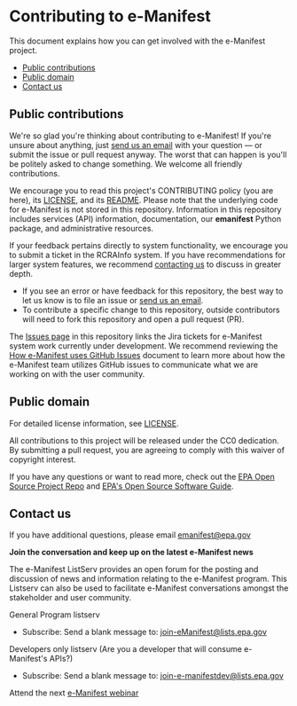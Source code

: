 # Contributing to e-Manifest
This document explains how you can get involved with the e-Manifest project.

* [Public contributions](#public-contributions)
* [Public domain](#public-domain)
* [Contact us](#contact-us)

## Public contributions

We're so glad you're thinking about contributing to e-Manifest! If you're unsure about anything, just [send us an email](mailto:emanifest@epa.gov) with your question — or submit the issue or pull request anyway. The worst that can happen is you'll be politely asked to change something. We welcome all friendly contributions.

We encourage you to read this project's CONTRIBUTING policy (you are here), its [LICENSE](LICENSE.md), and its [README](README.md). Please note that the underlying code for e-Manifest is not stored in this repository. Information in this repository includes services (API) information, documentation, our **emanifest** Python package, and administrative resources.

If your feedback pertains directly to system functionality, we encourage you to submit a ticket in the RCRAInfo system. If you have 
recommendations for larger system features, we recommend [contacting us](#contact-us) to discuss in greater depth.

* If you see an error or have feedback for this repository, the best way to let us know is to file an issue or [send us an email](mailto:emanifest@epa.gov).
* To contribute a specific change to this repository, outside contributors will need to fork this repository and open a pull request (PR).

The [Issues page](https://github.com/USEPA/e-manifest/issues) in this repository links the Jira tickets for e-Manifest system work currently under development. We recommend reviewing the [How e-Manifest uses GitHub Issues](https://github.com/USEPA/e-manifest/blob/master/Reference/How%20e-Manifest%20uses%20GitHub%20Issues.pdf) document to learn more about how the e-Manifest team utilizes GitHub issues to communicate what we are working on with the user community.

## Public domain

For detailed license information, see [LICENSE](LICENSE.md).

All contributions to this project will be released under the CC0 dedication. By submitting a pull request, you are agreeing to comply with this waiver of copyright interest.

If you have any questions or want to read more, check out the [EPA Open Source Project Repo](https://github.com/USEPA/open-source-projects) and [EPA's Open Source Software Guide](https://www.epa.gov/developers/open-source-software-and-epa-code-repository-requirements).

## Contact us

If you have additional questions, please email [emanifest@epa.gov](mailto:emanifest@epa.gov)

**Join the conversation and keep up on the latest e-Manifest news**

The e-Manifest ListServ provides an open forum for the posting and discussion of news and information relating to the e-Manifest program. This Listserv can also be used to facilitate e-Manifest conversations amongst the stakeholder and user community.

General Program listserv
* Subscribe: Send a blank message to: join-eManifest@lists.epa.gov

Developers only listserv (Are you a developer that will consume e-Manifest's APIs?)
* Subscribe: Send a blank message to: join-e-manifestdev@lists.epa.gov

Attend the next [e-Manifest webinar](https://www.epa.gov/e-manifest/monthly-webinars-about-hazardous-waste-electronic-manifest-e-manifest)
